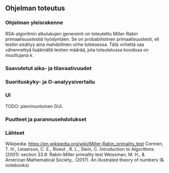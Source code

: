 ## Ohjelman toteutus

### Ohjelman yleisrakenne
RSA-algoritmin alkulukujen generointi on toteutettu Miller-Rabin primaalisuustestiä hyödyntäen. 
Se on probabilistinen primaalisuustesti, eli testiin sisältyy aina mahdollinen virhe tuloksessa. Tätä virhettä saa vähennettyä lisäämällä testien määrää, jota 
toteutetussa koodissa on muuttujana k.


### Saavutetut aika- ja tilavaativuudet

### Suorituskyky- ja O-analyysivertailu

### UI
TODO: pienimuotoinen GUI.

### Puutteet ja parannusehdotukset

### Lähteet
Wikipedia: https://en.wikipedia.org/wiki/Miller-Rabin_primality_test
Cormen, T. H., Leiserson, C. E., Rivest , R. L., Stein, C. Introduction to Algorithms (2001): section 33.8: Rabin-Miller primality test
Weissman, M. H., & American Mathematical Society,. (2017). An illustrated theory of numbers (& notebooks)



